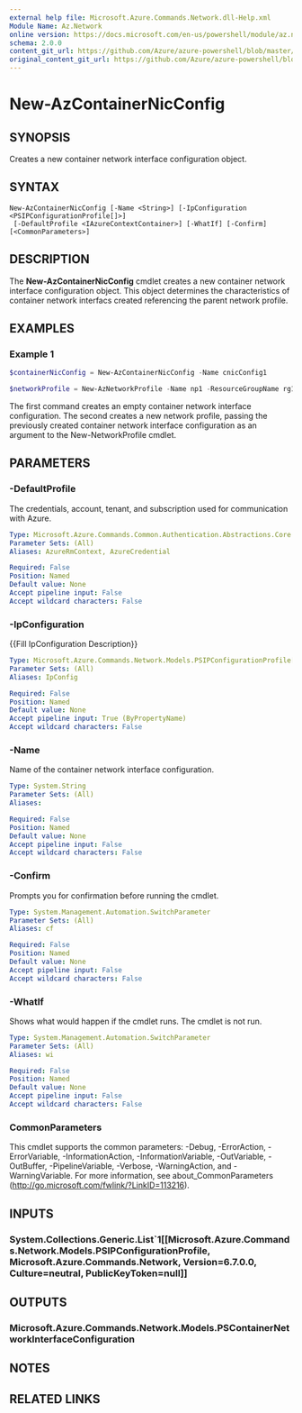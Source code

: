 ```yaml
---
external help file: Microsoft.Azure.Commands.Network.dll-Help.xml
Module Name: Az.Network
online version: https://docs.microsoft.com/en-us/powershell/module/az.network/new-AzContainerNicconfig
schema: 2.0.0
content_git_url: https://github.com/Azure/azure-powershell/blob/master/src/ResourceManager/Network/Commands.Network/help/New-AzContainerNicConfig.md
original_content_git_url: https://github.com/Azure/azure-powershell/blob/master/src/ResourceManager/Network/Commands.Network/help/New-AzContainerNicConfig.md
---
```


# New-AzContainerNicConfig

## SYNOPSIS
Creates a new container network interface configuration object.

## SYNTAX

```
New-AzContainerNicConfig [-Name <String>] [-IpConfiguration <PSIPConfigurationProfile[]>]
 [-DefaultProfile <IAzureContextContainer>] [-WhatIf] [-Confirm] [<CommonParameters>]
```

## DESCRIPTION
The **New-AzContainerNicConfig** cmdlet creates a new container network interface configuration object. This object determines the characteristics of container network interfacs created referencing the parent network profile.

## EXAMPLES

### Example 1
```powershell
$containerNicConfig = New-AzContainerNicConfig -Name cnicConfig1

$networkProfile = New-AzNetworkProfile -Name np1 -ResourceGroupName rg1 -Location westus -ContainerNetworkInterfaceConfiguration $containerNicConfig
```

The first command creates an empty container network interface configuration. The second creates a new network profile, passing the previously created container network interface configuration as an argument to the New-NetworkProfile cmdlet.

## PARAMETERS

### -DefaultProfile
The credentials, account, tenant, and subscription used for communication with Azure.

```yaml
Type: Microsoft.Azure.Commands.Common.Authentication.Abstractions.Core.IAzureContextContainer
Parameter Sets: (All)
Aliases: AzureRmContext, AzureCredential

Required: False
Position: Named
Default value: None
Accept pipeline input: False
Accept wildcard characters: False
```

### -IpConfiguration
{{Fill IpConfiguration Description}}

```yaml
Type: Microsoft.Azure.Commands.Network.Models.PSIPConfigurationProfile[]
Parameter Sets: (All)
Aliases: IpConfig

Required: False
Position: Named
Default value: None
Accept pipeline input: True (ByPropertyName)
Accept wildcard characters: False
```

### -Name
Name of the container network interface configuration.

```yaml
Type: System.String
Parameter Sets: (All)
Aliases:

Required: False
Position: Named
Default value: None
Accept pipeline input: False
Accept wildcard characters: False
```

### -Confirm
Prompts you for confirmation before running the cmdlet.

```yaml
Type: System.Management.Automation.SwitchParameter
Parameter Sets: (All)
Aliases: cf

Required: False
Position: Named
Default value: None
Accept pipeline input: False
Accept wildcard characters: False
```

### -WhatIf
Shows what would happen if the cmdlet runs.
The cmdlet is not run.

```yaml
Type: System.Management.Automation.SwitchParameter
Parameter Sets: (All)
Aliases: wi

Required: False
Position: Named
Default value: None
Accept pipeline input: False
Accept wildcard characters: False
```

### CommonParameters
This cmdlet supports the common parameters: -Debug, -ErrorAction, -ErrorVariable, -InformationAction, -InformationVariable, -OutVariable, -OutBuffer, -PipelineVariable, -Verbose, -WarningAction, and -WarningVariable. For more information, see about_CommonParameters (http://go.microsoft.com/fwlink/?LinkID=113216).

## INPUTS

### System.Collections.Generic.List`1[[Microsoft.Azure.Commands.Network.Models.PSIPConfigurationProfile, Microsoft.Azure.Commands.Network, Version=6.7.0.0, Culture=neutral, PublicKeyToken=null]]

## OUTPUTS

### Microsoft.Azure.Commands.Network.Models.PSContainerNetworkInterfaceConfiguration

## NOTES

## RELATED LINKS
